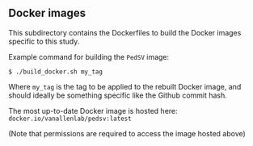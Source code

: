 ## Docker images

This subdirectory contains the Dockerfiles to build the Docker images specific to this study.  

Example command for building the `PedSV` image:  

```
$ ./build_docker.sh my_tag
```

Where `my_tag` is the tag to be applied to the rebuilt Docker image, and should ideally be something specific like the Github commit hash.  

The most up-to-date Docker image is hosted here:  
`docker.io/vanallenlab/pedsv:latest`  

(Note that permissions are required to access the image hosted above) 